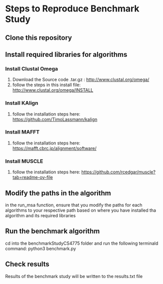 # Steps to Reproduce Benchmark Study

## Clone this repository
## Install required libraries for algorithms 
### Install Clustal Omega 
1. Download the Source code .tar.gz : http://www.clustal.org/omega/
2. follow the steps in this install file: http://www.clustal.org/omega/INSTALL
### Install KAlign
1. follow the installation steps here: https://github.com/TimoLassmann/kalign
### Install MAFFT 
1. follow the installation steps here: https://mafft.cbrc.jp/alignment/software/
### Install MUSCLE
1. follow the installation steps here: https://github.com/rcedgar/muscle?tab=readme-ov-file


## Modify the paths in the algorithm 
in the run_msa function, ensure that you modify the paths for each algorithms to your respective path based on where you have installed tha algorithm and its required libraries

## Run the benchmark algorithm
cd into the benchmarkStudyCS4775 folder and run the following terminald command: python3 benchmark.py

## Check results 
Results of the benchmark study will be written to the results.txt file

